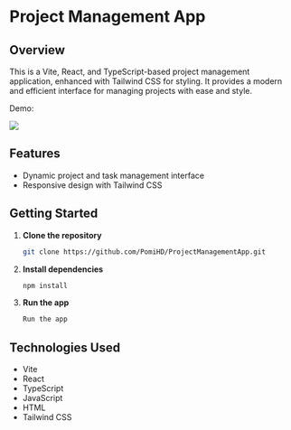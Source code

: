# Project Management App

## Overview
This is a Vite, React, and TypeScript-based project management application, enhanced with Tailwind CSS for styling. It provides a modern and efficient interface for managing projects with ease and style.

Demo:

![](./public/React-Project-Manager-demo.gif)

## Features
- Dynamic project and task management interface
- Responsive design with Tailwind CSS

## Getting Started
1. **Clone the repository**
   ```bash
   git clone https://github.com/PomiHD/ProjectManagementApp.git

2. **Install dependencies**
   ```bash
   npm install
3. **Run the app**
   ```bash
   Run the app

## Technologies Used
- Vite
- React
- TypeScript
- JavaScript
- HTML
- Tailwind CSS

